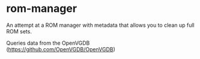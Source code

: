# rom-manager
An attempt at a ROM manager with metadata that allows you to clean up full ROM sets.

Queries data from the OpenVGDB (https://github.com/OpenVGDB/OpenVGDB)
